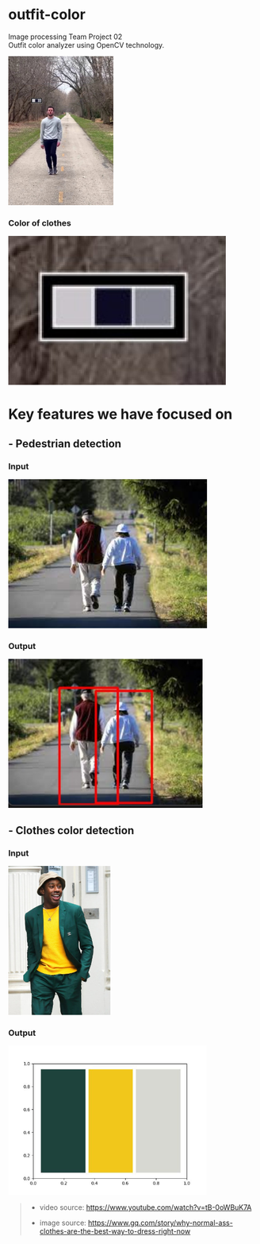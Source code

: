# outfit-color
Image processing Team Project 02  
Outfit color analyzer using OpenCV technology.  

<img src = "readme_images/output/cdpd-1-person-walking_and_dancing.jpg" height = "300">

### Color of clothes
<img src = "readme_images/output/cdpd-zoom-1-person-walking_and_dancing.jpg" height = "300">

# Key features we have focused on
## - Pedestrian detection
### Input  
<img src = "readme_images/input/2-people-walking.jpg" height = "300">

### Output  
<img src = "readme_images/output/pd-2-people-walking.jpg" height = "300"> 

## - Clothes color detection
### Input
<img src = "readme_images/input/1-person-wearing_colorful_clothes.jpg" height = "300"> 

### Output
<img src = "readme_images/output/cd-1-person-wearing_colorful_clothes.jpeg" height = "300"> 

> - video source: https://www.youtube.com/watch?v=tB-0oWBuK7A
> 
> - image source: https://www.gq.com/story/why-normal-ass-clothes-are-the-best-way-to-dress-right-now
> 
